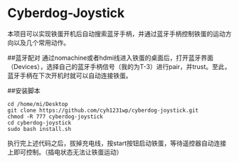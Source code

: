 # Cyberdog-Joystick
本项目可以实现铁蛋开机后自动搜索蓝牙手柄，并通过蓝牙手柄控制铁蛋的运动方向以及几个常用动作。

##蓝牙配对
通过nomachine或者hdmi线进入铁蛋的桌面后，打开蓝牙界面（Devices），选择自己的蓝牙手柄信号（我的为T-3）进行pair，并trust。至此，蓝牙手柄在下次开机时就可以自动连接铁蛋。

##安装脚本
```
cd /home/mi/Desktop
git clone https://github.com/cyh1231wp/cyberdog-joystick.git
chmod -R 777 cyberdog-joystick
cd cyberdog-joystick
sudo bash install.sh
```
执行完上述代码之后，拔掉充电线，按start按钮启动铁蛋，等待遥控器自动连接上即可控制。（插电状态无法让铁蛋运动）

